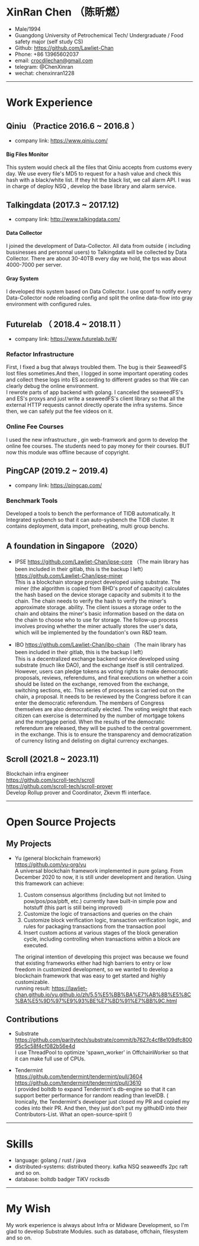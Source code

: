 # XinRan Chen （陈昕燃）

 - Male/1994
 - Guangdong University of Petrochemical Tech/  Undergraduate / Food safety major (self study CS)
 - Github: https://github.com/Lawliet-Chan
 - Phone: +86 13965602037
 - email: crocdilechan@gmail.com
 - telegram: @ChenXinran
 - wechat: chenxinran1228

---

# Work Experience

## Qiniu （Practice 2016.6 ~ 2016.8 ）
- company link: https://www.qiniu.com/  
#### Big Files Monitor  
This system would check all the files that Qiniu accepts from customs every day. We use every file's MD5 to request for a hash value and check this hash
 with a black/white list. If they hit the black list, we call alarm API. I was in charge of deploy NSQ , develop the base library and alarm service.  
 

## Talkingdata (2017.3 ~ 2017.12)
- company link: http://www.talkingdata.com/  
#### Data Collector  
I joined the development of Data-Collector. All data from outside ( including bussinesses and personnal users) to Talkingdata will be collected by Data Collector. There are about 30-40TB every day  we hold,
 the tps was about 4000-7000 per server.  
#### Gray System
I developed this system based on Data Collector. I use qconf to notify every Data-Collector node reloading config and 
split the online data-flow into gray environment with configured rules.

## Futurelab （ 2018.4 ~ 2018.11 ）
- company link: https://www.futurelab.tv/#/
### Refactor Infrastructure
First, I fixed a bug that always troubled them. The bug is their SeaweedFS lost files sometimes.And then,
I logged in some important operating codes and collect these logs into ES according to different grades 
so that We can clearly debug the online environment.  
I rewrote parts of app backend with golang. I canceled the seaweedFS's and ES's proxys and just 
write a seaweedFS's client library so that all the external HTTP requests cannot directly operate 
the infra systems. Since then, we can safely put the fee videos on it.  
### Online Fee Courses 
I used the new infrastructure , gin web-framwork and gorm to develop the online fee courses. The students need to pay money for their courses. BUT now this module was offline because of copyright.

## PingCAP (2019.2 ~ 2019.4)
- company link: https://pingcap.com/
### Benchmark Tools  
 Developed a tools to bench the performance of TIDB automatically. It Integrated sysbench so that it can auto-sysbench the TiDB cluster. It contains
 deployment, data import, preheating, multi group benchs.


## A foundation in Singapore （2020）

- IPSE
https://github.com/Lawliet-Chan/ipse-core （The main library has been included in their gitlab, this is the backup I left）  
https://github.com/Lawliet-Chan/ipse-miner  
This is a blockchain storage project developed using substrate. The miner (the algorithm is copied from BHD's proof of capacity) calculates the hash based on the device storage capacity and submits it to the chain. The chain needs to verify the hash to verify the miner's approximate storage. ability. The client issues a storage order to the chain and obtains the miner's basic information based on the data on the chain to choose who to use for storage. The follow-up process involves proving whether the miner actually stores the user's data, which will be implemented by the foundation's own R&D team.

- IBO
https://github.com/Lawliet-Chan/ibo-chain （The main library has been included in their gitlab, this is the backup I left）   
This is a decentralized exchange backend service developed using substrate (much like DAO), and the exchange itself is still centralized. However, users can pledge tokens as voting rights to make democratic proposals, reviews, referendums, and final executions on whether a coin should be listed on the exchange, removed from the exchange, switching sections, etc. This series of processes is carried out on the chain, a proposal. It needs to be reviewed by the Congress before it can enter the democratic referendum. The members of Congress themselves are also democratically elected. The voting weight that each citizen can exercise is determined by the number of mortgage tokens and the mortgage period. When the results of the democratic referendum are released, they will be pushed to the central government. in the exchange. This is to ensure the transparency and democratization of currency listing and delisting on digital currency exchanges.

## Scroll (2021.8 ~ 2023.11)
Blockchain infra engineer  
https://github.com/scroll-tech/scroll  
https://github.com/scroll-tech/scroll-prover  
Develop Rollup prover and Coordinator, Zkevm ffi interface.

---  


# Open Source Projects
## My Projects
- Yu (general blockchain framework)  
  https://github.com/yu-org/yu  
  A universal blockchain framework implemented in pure golang. From December 2020 to now, it is still under development and iteration. Using this framework can achieve:  
     1. Custom consensus algorithms (including but not limited to pow/pos/poa/pbft, etc.) currently have built-in simple pow and hotstuff (this part is still being improved)    
     2. Customize the logic of transactions and queries on the chain   
     3. Customize block verification logic, transaction verification logic, and rules for packaging transactions from the transaction pool   
     4. Insert custom actions at various stages of the block generation cycle, including controlling when transactions within a block are executed.
  
  The original intention of developing this project was because we found that existing frameworks either had high barriers to entry or low freedom in customized development, so we wanted to develop a blockchain framework that was easy to get started and highly customizable.  
  running result: https://lawliet-chan.github.io/yu.github.io/zh/5.5%E5%BB%BA%E7%AB%8B%E5%8C%BA%E5%9D%97%E9%93%BE%E7%BD%91%E7%BB%9C.html

## Contributions
- Substrate  
  https://github.com/paritytech/substrate/commit/b7627c4cf8e109dfc80095c5c58f4cf082b56e4d  
  I use ThreadPool to optimize 'spawn_worker' in OffchainWorker so that it can make full use of CPUs.

- Tendermint  
   https://github.com/tendermint/tendermint/pull/3604  
   https://github.com/tendermint/tendermint/pull/3610  
   I provided boltdb to expand Tendermint's db-engine so that it can support better performance for random reading than levelDB.
( Ironically, the Tendermint's developer just closed my PR and copied my codes into their PR. And then, they just don't put my githubID into their Contributors-List. What an open-source-spirit !)

---

# Skills

- language: golang / rust / java
- distributed-systems: distributed theory. kafka  NSQ seaweedfs 2pc raft and so on.
- database: boltdb badger  TiKV rocksdb

---


# My Wish
My work experience is always about Infra or Midware Development, so I'm glad to develop Substrate Modules. such as database, offchain, filesystem and so on.
